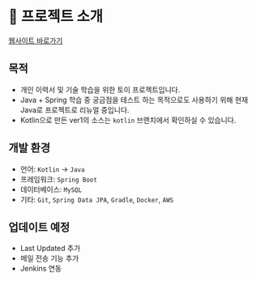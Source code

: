 # 🔎 프로젝트 소개

[웹사이트 바로가기](https://bokeunjeong.com)

## 목적

- 개인 이력서 및 기술 학습을 위한 토이 프로젝트입니다.
- Java + Spring 학습 중 궁금점을 테스트 하는 목적으로도 사용하기 위해 현재 Java로 프로젝트로 리뉴얼 중입니다.
- Kotlin으로 만든 ver1의 소스는 `kotlin` 브랜치에서 확인하실 수 있습니다.

## 개발 환경

- 언어:  `Kotlin` ->️ `Java`
- 프레임워크: `Spring Boot`
- 데이터베이스: `MySQL`
- 기타: `Git`, `Spring Data JPA`, `Gradle`, `Docker`, `AWS`


## 업데이트 예정

- Last Updated 추가
- 메일 전송 기능 추가
- Jenkins 연동
